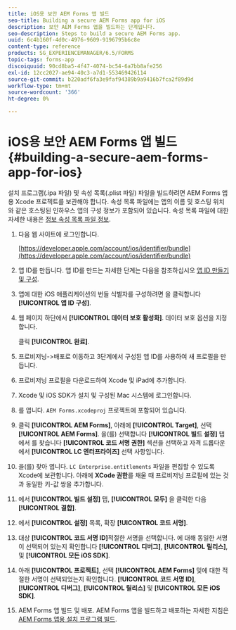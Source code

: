 ```yaml
---
title: iOS용 보안 AEM Forms 앱 빌드
seo-title: Building a secure AEM Forms app for iOS
description: 보안 AEM Forms 앱을 빌드하는 단계입니다.
seo-description: Steps to build a secure AEM Forms app.
uuid: 6c4b160f-4d0c-4976-9609-9196795b6c8e
content-type: reference
products: SG_EXPERIENCEMANAGER/6.5/FORMS
topic-tags: forms-app
discoiquuid: 90cd8ba5-4f47-4074-bc54-6a7bb8afe256
exl-id: 12cc2027-ae94-40c3-a7d1-553469426114
source-git-commit: b220adf6fa3e9faf94389b9a9416b7fca2f89d9d
workflow-type: tm+mt
source-wordcount: '366'
ht-degree: 0%

---
```


# iOS용 보안 AEM Forms 앱 빌드 {#building-a-secure-aem-forms-app-for-ios}

설치 프로그램(.ipa 파일) 및 속성 목록(.plist 파일) 파일을 빌드하려면 AEM Forms 앱용 Xcode 프로젝트를 보관해야 합니다. 속성 목록 파일에는 앱의 이름 및 호스팅 위치와 같은 호스팅된 인하우스 앱의 구성 정보가 포함되어 있습니다. 속성 목록 파일에 대한 자세한 내용은 [정보 속성 목록 파일 정보](https://developer.apple.com/library/ios/#documentation/general/Reference/InfoPlistKeyReference/Articles/AboutInformationPropertyListFiles.html).

1. 다음 웹 사이트에 로그인합니다.

   [https://developer.apple.com/account/ios/identifier/bundle](https://developer.apple.com/account/ios/identifier/bundle)

1. 앱 ID를 만듭니다. 앱 ID를 만드는 자세한 단계는 다음을 참조하십시오 [앱 ID 만들기 및 구성](https://developer.apple.com/library/ios/documentation/IDEs/Conceptual/AppDistributionGuide/MaintainingProfiles/MaintainingProfiles.html).
1. 앱에 대한 iOS 애플리케이션의 번들 식별자를 구성하려면 을 클릭합니다 **[!UICONTROL 앱 ID 구성]**.
1. 웹 페이지 하단에서 **[!UICONTROL 데이터 보호 활성화]**. 데이터 보호 옵션을 지정합니다.

   클릭 **[!UICONTROL 완료]**.

1. 프로비저닝->배포로 이동하고 3단계에서 구성된 앱 ID를 사용하여 새 프로필을 만듭니다.
1. 프로비저닝 프로필을 다운로드하여 Xcode 및 iPad에 추가합니다.
1. Xcode 및 iOS SDK가 설치 및 구성된 Mac 시스템에 로그인합니다.
1. 를 엽니다. `AEM Forms.xcodeproj` 프로젝트에 포함되어 있습니다.
1. 클릭 **[!UICONTROL AEM Forms]**, 아래에 **[!UICONTROL Target]**, 선택 **[!UICONTROL AEM Forms]**. 을(를) 선택합니다 **[!UICONTROL 빌드 설정]** 탭에서 를 찾습니다 **[!UICONTROL 코드 서명 권한]** 섹션을 선택하고 자격 드롭다운에서 **[!UICONTROL LC 엔터프라이즈]** 선택 사항입니다.
1. 을(를) 찾아 엽니다. `LC Enterprise.entitlements` 파일을 편집할 수 있도록 Xcode에 보관합니다. 아래에 **XCode 권한**&#x200B;를 채울 때 프로비저닝 프로필에 있는 것과 동일한 키-값 쌍을 추가합니다.
1. 에서 **[!UICONTROL 빌드 설정]** 탭, **[!UICONTROL 모두]** 을 클릭한 다음 **[!UICONTROL 결합]**.
1. 에서 **[!UICONTROL 설정]** 목록, 확장 **[!UICONTROL 코드 서명]**.
1. 대상 **[!UICONTROL 코드 서명 ID]**&#x200B;적절한 서명을 선택합니다. 에 대해 동일한 서명이 선택되어 있는지 확인합니다 **[!UICONTROL 디버그]**, **[!UICONTROL 릴리스]**, 및 **[!UICONTROL 모든 iOS SDK]**.
1. 아래 **[!UICONTROL 프로젝트]**, 선택 **[!UICONTROL AEM Forms]** 및에 대한 적절한 서명이 선택되었는지 확인합니다. **[!UICONTROL 코드 서명 ID]**, **[!UICONTROL 디버그]**, **[!UICONTROL 릴리스]** 및 **[!UICONTROL 모든 iOS SDK]**.
1. AEM Forms 앱 빌드 및 배포. AEM Forms 앱을 빌드하고 배포하는 자세한 지침은 [AEM Forms 앱용 설치 프로그램 빌드](setup-xcode-project-build-installer.md#build-the-installer-for-the-mobile-workspace-app).
